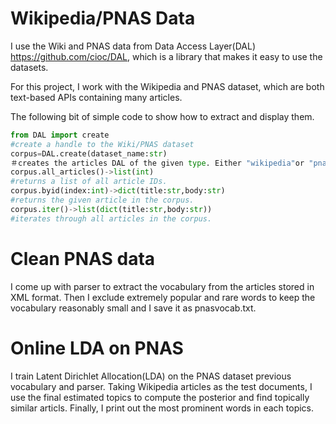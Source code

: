 Wikipedia/PNAS Data
===================

I use the Wiki and PNAS data from Data Access Layer(DAL) https://github.com/cioc/DAL, which is a library that makes it easy to use the datasets. 

For this project, I work with the Wikipedia and PNAS dataset, which are both text-based APIs containing many articles.

The following bit of simple code to show how to extract and display them.

```python
from DAL import create
#create a handle to the Wiki/PNAS dataset
corpus=DAL.create(dataset_name:str)
＃creates the articles DAL of the given type. Either ​"wikipedia"​or ​"pnas"​are supported.
corpus.all_articles()->list(int)
#returns a list of all article IDs.
corpus.byid(index:int)->dict(title:str,body:str)
#returns the given article in the corpus.
corpus.iter()->list(dict(title:str,body:str))
#iterates through all articles in the corpus.
```

Clean PNAS data
===============

I come up with parser to extract the vocabulary from the articles stored in XML format. Then I exclude extremely popular and rare words to keep the vocabulary reasonably small and I save it as pnasvocab.txt.

Online LDA on PNAS
==================

I train Latent Dirichlet Allocation(LDA) on the PNAS dataset previous vocabulary and parser. Taking Wikipedia articles as the test documents, I use the final estimated topics to compute the posterior and find topically similar articls. Finally, I print out the most prominent words in each topics.

